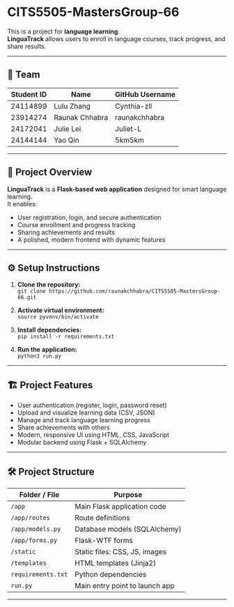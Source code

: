 # CITS5505-MastersGroup-66

This is a project for **language learning**.  
**LinguaTrack** allows users to enroll in language courses, track progress, and share results.

---

## 🌟 Team

| Student ID   | Name            | GitHub Username   |
|--------------|-----------------|-------------------|
| 24114899     | Lulu Zhang      | Cynthia-zll       |
| 23914274     | Raunak Chhabra  | raunakchhabra     |
| 24172041     | Julie Lei       | Juliet-L          |
| 24144144     | Yao Qin         | 5km5km            |

---

## 🚀 Project Overview

**LinguaTrack** is a **Flask-based web application** designed for smart language learning.  
It enables:
- User registration, login, and secure authentication
- Course enrollment and progress tracking
- Sharing achievements and results
- A polished, modern frontend with dynamic features

---

## ⚙️ Setup Instructions

1. **Clone the repository:**  
   `git clone https://github.com/raunakchhabra/CITS5505-MastersGroup-66.git`

2. **Activate virtual environment:**  
   `source pyvenv/bin/activate`

3. **Install dependencies:**  
   `pip install -r requirements.txt`

4. **Run the application:**  
   `python3 run.py`

---

## 🏗️ Project Features

- User authentication (register, login, password reset)
- Upload and visualize learning data (CSV, JSON)
- Manage and track language learning progress
- Share achievements with others
- Modern, responsive UI using HTML, CSS, JavaScript
- Modular backend using Flask + SQLAlchemy

---

## 🛠️ Project Structure

| Folder / File         | Purpose                                    |
|-----------------------|-------------------------------------------|
| `/app`               | Main Flask application code               |
| `/app/routes`        | Route definitions                         |
| `/app/models.py`     | Database models (SQLAlchemy)              |
| `/app/forms.py`      | Flask-WTF forms                          |
| `/static`            | Static files: CSS, JS, images             |
| `/templates`         | HTML templates (Jinja2)                   |
| `requirements.txt`   | Python dependencies                      |
| `run.py`             | Main entry point to launch app           |

---
